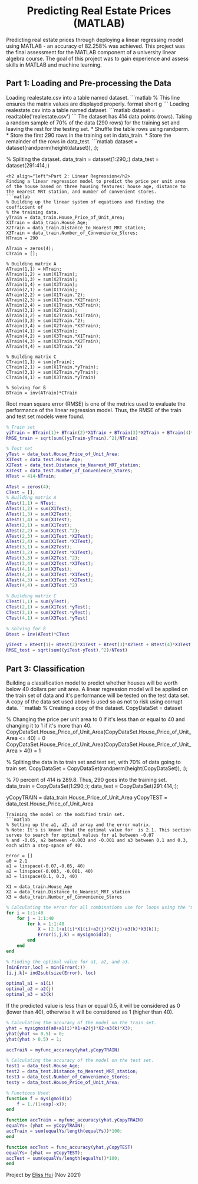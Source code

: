 <h1 align="center">Predicting Real Estate Prices (MATLAB)</h1>
Predicting real estate prices through deploying a linear regressing model using MATLAB - an accuracy of 82.258% was achieved. This project was the final assessment for the MATLAB component of a university linear algebra course. The goal of this project was to gain experience and assess skills in MATLAB and machine learning.

<h2 align="left">Part 1: Loading and Pre-processing the Data</h2>
Loading realestate.csv into a table named dataset.
```matlab
% This line ensures the matrix values are displayed properly.
format short g
```
Loading realestate.csv into a table named dataset.
```matlab
dataset = readtable('realestate.csv')
```
The dataset has 414 data points (rows). 
Taking a random sample of 70% of the data (290 rows) for the training set and leaving the rest for the testing set.
* Shuffle the table rows using randperm.
* Store the first 290 rows in the training set in data_train.
* Store the remainder of the rows in data_test.
```matlab
dataset = dataset(randperm(height(dataset)), :);

% Spliting the dataset.
data_train = dataset(1:290,:)
data_test = dataset(291:414,:)
```
<h2 align="left">Part 2: Linear Regression</h2>
Finding a linear regression model to predict the price per unit area of the house based on three housing features: house age, distance to the nearest MRT station, and number of convenient stores.
```matlab
% Building up the linear system of equations and finding the coefficient of
% the training data.
yTrain = data_train.House_Price_of_Unit_Area;
X1Train = data_train.House_Age;
X2Train = data_train.Distance_to_Nearest_MRT_station;
X3Train = data_train.Number_of_Convenience_Stores;
NTrain = 290

ATrain = zeros(4);
CTrain = [];

% Building matrix A
ATrain(1,1) = NTrain;
ATrain(1,2) = sum(X1Train);
ATrain(1,3) = sum(X2Train);
ATrain(1,4) = sum(X3Train);
ATrain(2,1) = sum(X1Train);
ATrain(2,2) = sum(X1Train.^2);
ATrain(2,3) = sum(X1Train.*X2Train);
ATrain(2,4) = sum(X1Train.*X3Train);
ATrain(3,1) = sum(X2Train);
ATrain(3,2) = sum(X2Train.*X1Train);
ATrain(3,3) = sum(X2Train.^2);
ATrain(3,4) = sum(X2Train.*X3Train);
ATrain(4,1) = sum(X3Train);
ATrain(4,2) = sum(X3Train.*X1Train);
ATrain(4,3) = sum(X3Train.*X2Train);
ATrain(4,4) = sum(X3Train.^2)

% Building matrix C
CTrain(1,1) = sum(yTrain);
CTrain(2,1) = sum(X1Train.*yTrain);
CTrain(3,1) = sum(X2Train.*yTrain);
CTrain(4,1) = sum(X3Train.*yTrain)

% Solving for ß
BTrain = inv(ATrain)*CTrain
```
Root mean square error (RMSE) is one of the metrics used to evaluate the performance of the linear regression model. Thus, the RMSE of the train and test set models were found.
```matlab
% Train set
yiTrain = BTrain(1)+ BTrain(2)*X1Train + BTrain(3)*X2Train + BTrain(4)*X3Train;
RMSE_train = sqrt(sum((yiTrain-yTrain).^2)/NTrain)

% Test set
yTest = data_test.House_Price_of_Unit_Area;
X1Test = data_test.House_Age;
X2Test = data_test.Distance_to_Nearest_MRT_station;
X3Test = data_test.Number_of_Convenience_Stores;
NTest = 414-NTrain;

ATest = zeros(4);
CTest = [];
% Building matrix A
ATest(1,1) = NTest;
ATest(1,2) = sum(X1Test);
ATest(1,3) = sum(X2Test);
ATest(1,4) = sum(X3Test);
ATest(2,1) = sum(X1Test);
ATest(2,2) = sum(X1Test.^2);
ATest(2,3) = sum(X1Test.*X2Test);
ATest(2,4) = sum(X1Test.*X3Test);
ATest(3,1) = sum(X2Test);
ATest(3,2) = sum(X2Test.*X1Test);
ATest(3,3) = sum(X2Test.^2);
ATest(3,4) = sum(X2Test.*X3Test);
ATest(4,1) = sum(X3Test);
ATest(4,2) = sum(X3Test.*X1Test);
ATest(4,3) = sum(X3Test.*X2Test);
ATest(4,4) = sum(X3Test.^2)

% Building matrix C
CTest(1,1) = sum(yTest);
CTest(2,1) = sum(X1Test.*yTest);
CTest(3,1) = sum(X2Test.*yTest);
CTest(4,1) = sum(X3Test.*yTest)

% Solving for ß
Btest = inv(ATest)*CTest 

yiTest = Btest(1)+ Btest(2)*X1Test + Btest(3)*X2Test + Btest(4)*X3Test;
RMSE_test = sqrt(sum((yiTest-yTest).^2)/NTest)
```
<h2 align="left">Part 3: Classification</h2>
Building a classification model to predict whether houses will be worth below 40 dollars per unit area. A linear regression model will be applied on the train set of data and it's performance will be tested on the test data set. A copy of the data set used above is used so as not to risk using corrupt data.
```matlab
% Creating a copy of the dataset.
CopyDataSet = dataset

% Changing the price per unit area to 0 if it's less than or equal to 40 and changing it to 1 if it's more than 40.
CopyDataSet.House_Price_of_Unit_Area(CopyDataSet.House_Price_of_Unit_Area <= 40) = 0
CopyDataSet.House_Price_of_Unit_Area(CopyDataSet.House_Price_of_Unit_Area > 40) = 1

% Spliting the data in to train set and test set, with 70% of data going to train set.
CopyDataSet = CopyDataSet(randperm(height(CopyDataSet)), :);

% 70 percent of 414 is 289.8. Thus, 290 goes into the training set.
data_train = CopyDataSet(1:290,:);
data_test = CopyDataSet(291:414,:);

yCopyTRAIN = data_train.House_Price_of_Unit_Area
yCopyTEST = data_test.House_Price_of_Unit_Area
```
Training the model on the modified train set.
```matlab
% Setting up the a1, a2, a3 array and the error matrix.
% Note: It's is known that the optimal value for  is 2.1. This section serves to search for optimal values for a1 between -0.07
% and -0.05, a2 between -0.003 and -0.001 and a3 between 0.1 and 0.3, each with a step-space of 40.

Error = []
a0 = 2.1
a1 = linspace(-0.07,-0.05, 40)
a2 = linspace(-0.003, -0.001, 40)
a3 = linspace(0.1, 0.3, 40)

X1 = data_train.House_Age
X2 = data_train.Distance_to_Nearest_MRT_station
X3 = data_train.Number_of_Convenience_Stores
```
```matlab
% Calculating the error for all combinations use for loops using the "mysigmoid" function created in the "Functions Used" section at the bottom.
for i = 1:1:40
    for j = 1:1:40
        for k = 1:1:40
            X = (2.1+a1(i)*X1(i)+a2(j)*X2(j)+a3(k)*X3(k));
            Error(i,j,k) = mysigmoid(X);
        end
    end
end
```
```matlab
% Finding the optimal value for a1, a2, and a3.
[minError,loc] = min(Error(:))
[i,j,k]= ind2sub(size(Error), loc)

optimal_a1 = a1(i)
optimal_a2 = a2(j)
optimal_a3 = a3(k)
```
If the predicted value is less than or equal 0.5, it will be considered as 0 (lower than 40), otherwise it will be considered as 1 (higher than 40).
```matlab
% Calculating the accuracy of the model on the train set.
yhat = mysigmoid(a0+a1(i)*X1+a2(j)*X2+a3(k)*X3);
yhat(yhat <= 0.5) = 0;
yhat(yhat > 0.5) = 1;

accTraiN = myfunc_accuracy(yhat,yCopyTRAIN)

% Calculating the accuracy of the model on the test set.
test1 = data_test.House_Age;
test2 = data_test.Distance_to_Nearest_MRT_station;
test3 = data_test.Number_of_Convenience_Stores;
testy = data_test.House_Price_of_Unit_Area;

% Functions Used:
function f = mysigmoid(x)
    f = 1./(1+exp(-x));
end

function accTrain = myfunc_accuracy(yhat,yCopyTRAIN)
equalYs= (yhat == yCopyTRAIN);
accTrain = sum(equalYs/length(equalYs))*100;
end

function accTest = func_accuracy(yhat,yCopyTEST)
equalYs= (yhat == yCopyTEST);
accTest = sum(equalYs/length(equalYs))*100;
end
```

Project by [Eliss Hui](https://github.com/elisshui "Eliss Hui") (Nov 2021)
